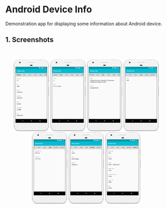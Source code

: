 # Android Device Info

Demonstration app for displaying some information about Android device.

## 1. Screenshots

<br/>
<p align="center">
  <img src="media/screenshot_01.png" width="110" />
  <img src="media/screenshot_02.png" width="110" />
  <img src="media/screenshot_03.png" width="110" />
  <img src="media/screenshot_04.png" width="110" />
  <img src="media/screenshot_05.png" width="110" />
  <img src="media/screenshot_06.png" width="110" />
  <img src="media/screenshot_07.png" width="110" />
</p>